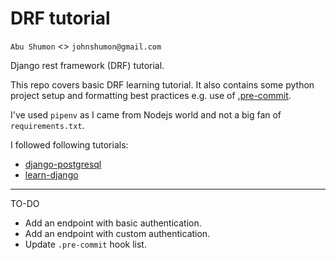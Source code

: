 # DRF tutorial

`Abu Shumon` <> `johnshumon@gmail.com`

Django rest framework (DRF) tutorial.

This repo covers basic DRF learning tutorial. It also contains some python project setup and formatting best practices e.g. use of [.pre-commit](https://pre-commit.com/).

I've used `pipenv` as I came from Nodejs world and not a big fan of `requirements.txt`.

I followed following tutorials:

- [django-postgresql](https://bezkoder.com/django-postgresql-crud-rest-framework/)
- [learn-django](https://learndjango.com/tutorials/django-rest-framework-tutorial-todo-api)

---

TO-DO

- Add an endpoint with basic authentication.
- Add an endpoint with custom authentication.
- Update `.pre-commit` hook list.
